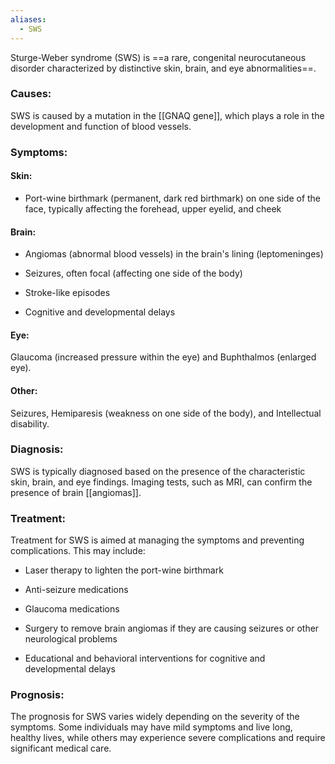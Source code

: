```yaml
---
aliases:
  - SWS
---
```

Sturge-Weber syndrome (SWS) is ==a rare, congenital neurocutaneous disorder characterized by distinctive skin, brain, and eye abnormalities==. 

### Causes: 

SWS is caused by a mutation in the [[GNAQ gene]], which plays a role in the development and function of blood vessels. 

### Symptoms: 

#### Skin: 

- Port-wine birthmark (permanent, dark red birthmark) on one side of the face, typically affecting the forehead, upper eyelid, and cheek

#### Brain: 

- Angiomas (abnormal blood vessels) in the brain's lining (leptomeninges)

- Seizures, often focal (affecting one side of the body)

- Stroke-like episodes

- Cognitive and developmental delays

#### Eye: 

Glaucoma (increased pressure within the eye) and Buphthalmos (enlarged eye). 

#### Other: 

Seizures, Hemiparesis (weakness on one side of the body), and Intellectual disability. 

### Diagnosis:

SWS is typically diagnosed based on the presence of the characteristic skin, brain, and eye findings. Imaging tests, such as MRI, can confirm the presence of brain [[angiomas]]. 

### Treatment:

Treatment for SWS is aimed at managing the symptoms and preventing complications. This may include: 

- Laser therapy to lighten the port-wine birthmark

- Anti-seizure medications

- Glaucoma medications

- Surgery to remove brain angiomas if they are causing seizures or other neurological problems

- Educational and behavioral interventions for cognitive and developmental delays 

### Prognosis: 

The prognosis for SWS varies widely depending on the severity of the symptoms. Some individuals may have mild symptoms and live long, healthy lives, while others may experience severe complications and require significant medical care.